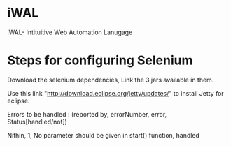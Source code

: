 iWAL
====

iWAL- Intituitive Web Automation Lanugage


Steps for configuring Selenium
==============================

Download the selenium dependencies, Link the 3 jars available in them.

Use this link "http://download.eclipse.org/jetty/updates/" to install Jetty for eclipse.


Errors to be handled : (reported by, errorNumber, error, Status[handled/not])


Nithin, 1, No parameter should be given in start() function, handled

